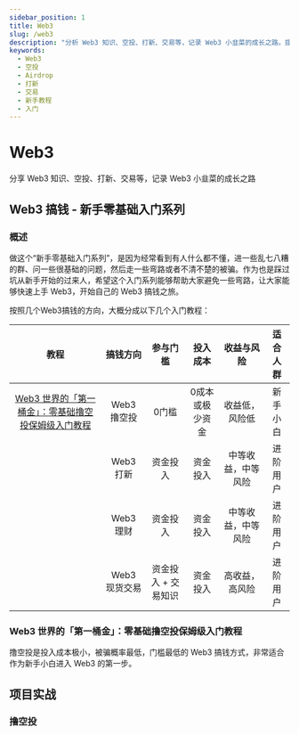 ```yaml
---
sidebar_position: 1
title: Web3
slug: /web3
description: "分析 Web3 知识、空投、打新、交易等，记录 Web3 小韭菜的成长之路。提供新手零基础入门系列教程，帮助大家快速上手 Web3。"
keywords:
  - Web3
  - 空投
  - Airdrop
  - 打新
  - 交易
  - 新手教程
  - 入门
---
```


# Web3

分享 Web3 知识、空投、打新、交易等，记录 Web3 小韭菜的成长之路

## Web3 搞钱 - 新手零基础入门系列

### 概述

做这个“新手零基础入门系列”，是因为经常看到有人什么都不懂，进一些乱七八糟的群、问一些很基础的问题，然后走一些弯路或者不清不楚的被骗。作为也是踩过坑从新手开始的过来人，希望这个入门系列能够帮助大家避免一些弯路，让大家能够快速上手 Web3，开始自己的 Web3 搞钱之旅。

按照几个Web3搞钱的方向，大概分成以下几个入门教程：

| 教程 | 搞钱方向 | 参与门槛 | 投入成本 | 收益与风险 | 适合人群 |
|:---:|:---:|:---:|:---:|:---:|:---:|
| [Web3 世界的「第一桶金」：零基础撸空投保姆级入门教程](./web3/airdrop-beginner-tutorial/overview)| Web3 撸空投 | 0门槛 | 0成本或极少资金 | 收益低，风险低 | 新手小白 |
|     | Web3 打新 | 资金投入 | 资金投入 | 中等收益，中等风险 | 进阶用户 |
|     | Web3 理财 | 资金投入 | 资金投入 | 中等收益，中等风险 | 进阶用户 |
|     | Web3 现货交易 | 资金投入 + 交易知识 | 资金投入 | 高收益，高风险 | 进阶用户 |

### Web3 世界的「第一桶金」：零基础撸空投保姆级入门教程

撸空投是投入成本极小，被骗概率最低，门槛最低的 Web3 搞钱方式，非常适合作为新手小白进入 Web3 的第一步。

## 项目实战

### 撸空投


